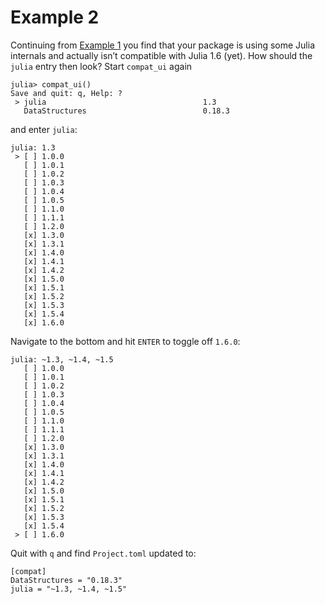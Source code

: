 # Example 2

Continuing from [Example 1](example1.md) you find that your package is
using some Julia internals and actually isn’t compatible with Julia
1.6 (yet). How should the `julia` entry then look? Start `compat_ui`
again

```
julia> compat_ui()
Save and quit: q, Help: ?
 > julia                                   1.3
   DataStructures                          0.18.3
```
and enter `julia`:

```
julia: 1.3
 > [ ] 1.0.0
   [ ] 1.0.1
   [ ] 1.0.2
   [ ] 1.0.3
   [ ] 1.0.4
   [ ] 1.0.5
   [ ] 1.1.0
   [ ] 1.1.1
   [ ] 1.2.0
   [x] 1.3.0
   [x] 1.3.1
   [x] 1.4.0
   [x] 1.4.1
   [x] 1.4.2
   [x] 1.5.0
   [x] 1.5.1
   [x] 1.5.2
   [x] 1.5.3
   [x] 1.5.4
   [x] 1.6.0
```
Navigate to the bottom and hit `ENTER` to toggle off `1.6.0`:

```
julia: ~1.3, ~1.4, ~1.5
   [ ] 1.0.0
   [ ] 1.0.1
   [ ] 1.0.2
   [ ] 1.0.3
   [ ] 1.0.4
   [ ] 1.0.5
   [ ] 1.1.0
   [ ] 1.1.1
   [ ] 1.2.0
   [x] 1.3.0
   [x] 1.3.1
   [x] 1.4.0
   [x] 1.4.1
   [x] 1.4.2
   [x] 1.5.0
   [x] 1.5.1
   [x] 1.5.2
   [x] 1.5.3
   [x] 1.5.4
 > [ ] 1.6.0
```
Quit with `q` and find `Project.toml` updated to:

```
[compat]
DataStructures = "0.18.3"
julia = "~1.3, ~1.4, ~1.5"
```
